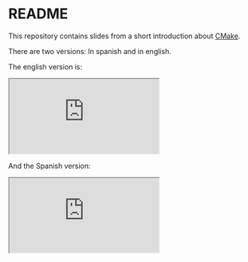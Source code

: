 # README #

This repository contains slides from a short introduction about
[CMake](https://cmake.org/).

There are two versions: In spanish and in english. 

The english version is:

<iframe
src="http://htmlpreview.github.io/?https://github.com/dmolina/intro_cmake/blob/master/cmake_en.html"></iframe> 

And the Spanish version: 
<iframe src="http://htmlpreview.github.io/?https://github.com/dmolina/intro_cmake/blob/master/cmake_es.html"></iframe>


